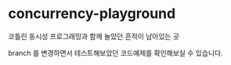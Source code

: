 # concurrency-playground
코틀린 동시성 프로그래밍과 함께 놀았던 흔적이 남아있는 곳

branch 를 변경하면서 테스트해보았던 코드예제를 확인해보실 수 있습니다.
